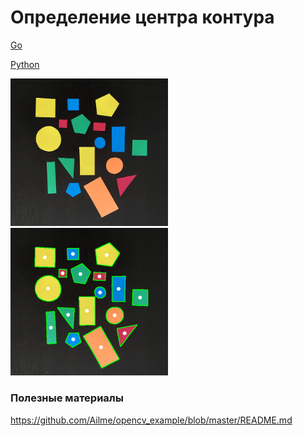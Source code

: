 # Определение центра контура

[Go](https://github.com/Ailme/opencv_example/blob/center-of-contours/go/)
 
[Python](https://github.com/Ailme/opencv_example/blob/center-of-contours/python/) 

<img width="50%" src="data/shapes_and_colors.jpg"></img>
<img width="50%" src="data/center_of_contour_results.png"></img>

### Полезные материалы

https://github.com/Ailme/opencv_example/blob/master/README.md